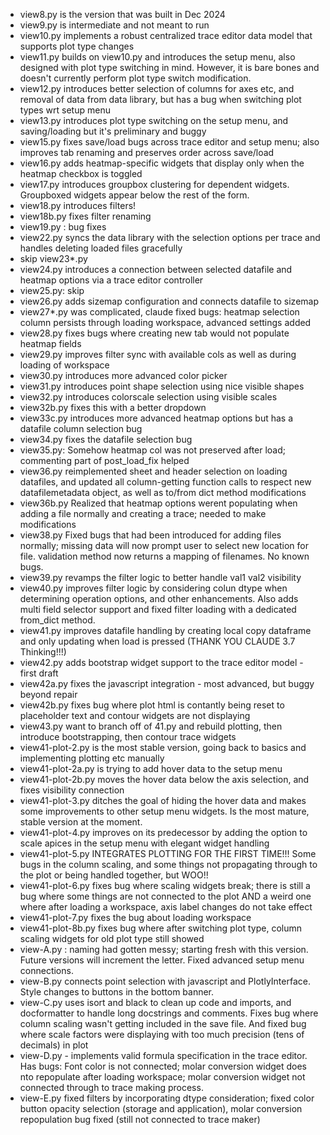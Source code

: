 - view8.py is the version that was built in Dec 2024
- view9.py is intermediate and not meant to run
- view10.py implements a robust centralized trace editor data model that supports plot type changes
- view11.py builds on view10.py and introduces the setup menu, also designed with plot type switching in mind. However, it is bare bones and doesn't currently perform plot type switch modification.
- view12.py introduces better selection of columns for axes etc, and removal of data from data library, but has a bug when switching plot types wrt setup menu
- view13.py introduces plot type switching on the setup menu, and saving/loading but it's preliminary and buggy
- view15.py fixes save/load bugs across trace editor and setup menu; also improves tab renaming and preserves order across save/load
- view16.py adds heatmap-specific widgets that display only when the heatmap checkbox is toggled
- view17.py introduces groupbox clustering for dependent widgets. Groupboxed widgets appear below the rest of the form.
- view18.py introduces filters!
- view18b.py fixes filter renaming
- view19.py : bug fixes
- view22.py syncs the data library with the selection options per trace and handles deleting loaded files gracefully
- skip view23*.py
- view24.py introduces a connection between selected datafile and heatmap options via a trace editor controller
- view25.py: skip
- view26.py adds sizemap configuration and connects datafile to sizemap
- view27*.py was complicated, claude fixed bugs: heatmap selection column persists through loading workspace, advanced settings added
- view28.py fixes bugs where creating new tab would not populate heatmap fields
- view29.py improves filter sync with available cols as well as during loading of workspace
- view30.py introduces more advanced color picker
- view31.py introduces point shape selection using nice visible shapes
- view32.py introduces colorscale selection using visible scales
- view32b.py fixes this with a better dropdown
- view33c.py introduces more advanced heatmap options but has a datafile column selection bug
- view34.py fixes the datafile selection bug
- view35.py: Somehow heatmap col was not preserved after load; commenting part of post_load_fix helped
- view36.py reimplemented sheet and header selection on loading datafiles, and updated all column-getting function calls to respect new datafilemetadata object, as well as to/from dict method modifications
- view36b.py Realized that heatmap options werent populating when adding a file normally and creating a trace; needed to make modifications
- view38.py Fixed bugs that had been introduced for adding files normally; missing data will now prompt user to select new location for file. validation method now returns a mapping of filenames. No known bugs.
- view39.py revamps the filter logic to better handle val1 val2 visibility
- view40.py improves filter logic by considering colun dtype when determining operation options, and other enhancements. Also adds multi field selector support and fixed filter loading with a dedicated from_dict method.
- view41.py improves datafile handling by creating local copy dataframe and only updating when load is pressed (THANK YOU CLAUDE 3.7 Thinking!!!)
- view42.py adds bootstrap widget support to the trace editor model - first draft
- view42a.py fixes the javascript integration - most advanced, but buggy beyond repair
- view42b.py fixes bug where plot html is contantly being reset to placeholder text and contour widgets are not displaying
- view43.py want to branch off of 41.py and rebuild plotting, then introduce bootstrapping, then contour trace widgets
- view41-plot-2.py is the most stable version, going back to basics and implementing plotting etc manually
- view41-plot-2a.py is trying to add hover data to the setup menu
- view41-plot-2b.py moves the hover data below the axis selection, and fixes visibility connection
- view41-plot-3.py ditches the goal of hiding the hover data and makes some improvements to other setup menu widgets. Is the most mature, stable version at the moment.
- view41-plot-4.py improves on its predecessor by adding the option to scale apices in the setup menu with elegant widget handling
- view41-plot-5.py INTEGRATES PLOTTING FOR THE FIRST TIME!!! Some bugs in the column scaling, and some things not propagating through to the plot or being handled together, but WOO!!
- view41-plot-6.py fixes bug where scaling widgets break; there is still a bug where some things are not connected to the plot AND a weird one where after loading a workspace, axis label changes do not take effect
- view41-plot-7.py fixes the bug about loading workspace
- view41-plot-8b.py fixes bug where after switching plot type, column scaling widgets for old plot type still showed
- view-A.py : naming had gotten messy; starting fresh with this version. Future versions will increment the letter. Fixed advanced setup menu connections.
- view-B.py connects point selection with javascript and PlotlyInterface. Style changes to buttons in the bottom banner.
- view-C.py uses isort and black to clean up code and imports, and docformatter to handle long docstrings and comments. Fixes bug where column scaling wasn't getting included in the save file. And fixed bug where scale factors were displaying with too much precision (tens of decimals) in plot
- view-D.py - implements valid formula specification in the trace editor. Has bugs: Font color is not connected; molar conversion widget does nto repopulate after loading workspace; molar conversion widget not connected through to trace making process.
- view-E.py fixed filters by incorporating dtype consideration; fixed color button opacity selection (storage and application), molar conversion repopulation bug fixed (still not connected to trace maker)


